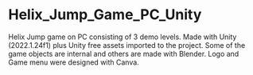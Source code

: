 # Helix_Jump_Game_PC_Unity
Helix Jump game on PC consisting of 3 demo levels. Made with Unity (2022.1.24f1) plus Unity free assets imported to the project.
Some of the game objects are internal and others are made with Blender.
Logo and Game menu were designed with Canva.
